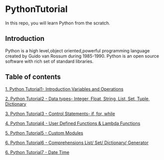 # PythonTutorial
In this repo, you will learn Python from the scratch.

## Introduction
Python is a high level,object oriented,powerful programming language created by Guido van Rossum during 1985-1990. Python is an open source software with rich set of standard libraries.

## Table of contents
[1. Python Tutorial1- Introduction,Variables and Operations](http://nbviewer.jupyter.org/gist/SnehalThakur/4c5f386cbbc55ddf25b570fb1a7efb12)

[2. Python Tutorial2 - Data types- Integer, Float, String, List, Set, Tuple, Dictionary](https://github.com/SnehalThakur/PythonTutorial/tree/master/PythonDataTypes)

[3. Python Tutorial3 - Control Statements- if, for, while](https://github.com/SnehalThakur/PythonTutorial/tree/master/ControlStatements)

[4. Python Tutorial4 - User Defined Functions & Lambda Functions](https://github.com/SnehalThakur/PythonTutorial/tree/master/UserDefinedFunctions)

[5. Python Tutorial5 - Custom Modules](https://github.com/SnehalThakur/PythonTutorial/tree/master/Modules)

[6. Python Tutorial6 - Comprehensions List/ Set/ Dictionary/ Generator](https://github.com/SnehalThakur/PythonTutorial/tree/master/Comprehensions)

[6. Python Tutorial7 - Date Time](https://github.com/SnehalThakur/PythonTutorial/tree/master/DateTime)
